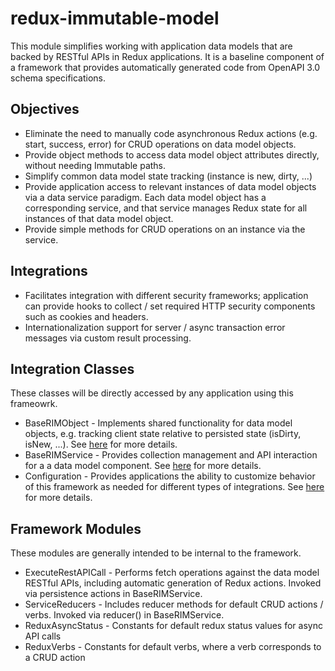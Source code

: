 redux-immutable-model
=====================

This module simplifies working with application data models that are backed by
RESTful APIs in Redux applications. It is a baseline component of a framework
that provides automatically generated code from OpenAPI 3.0 schema
specifications.

Objectives
----------

* Eliminate the need to manually code asynchronous Redux actions (e.g. start,
  success, error) for CRUD operations on data model objects.
* Provide object methods to access data model object attributes directly,
  without needing Immutable paths.
* Simplify common data model state tracking (instance is new, dirty, ...)
* Provide application access to relevant instances of data model objects via
  a data service paradigm. Each data model object has a corresponding service,
  and that service manages Redux state for all instances of that data model
  object.
* Provide simple methods for CRUD operations on an instance via the service.

Integrations
------------

* Facilitates integration with different security frameworks; application can
  provide hooks to collect / set required HTTP security components such as
  cookies and headers.
* Internationalization support for server / async transaction error messages
  via custom result processing.

Integration Classes
-------------------

These classes will be directly accessed by any application using this frameowrk.

* BaseRIMObject - Implements shared functionality for data model objects, e.g.
  tracking client state relative to persisted state (isDirty, isNew, ...). See
  [here](docs/BaseRIMObject.md) for more details.
* BaseRIMService - Provides collection management and API interaction for a
  a data model component. See [here](docs/BaseRIMService.md) for more details.
* Configuration - Provides applications the ability to customize behavior of
  this framework as needed for different types of integrations. See
  [here](docs/Configuration.md) for more details.

Framework Modules
-----------------

These modules are generally intended to be internal to the framework.

* ExecuteRestAPICall - Performs fetch operations against the data model RESTful
  APIs, including automatic generation of Redux actions. Invoked via persistence
  actions in BaseRIMService.
* ServiceReducers - Includes reducer methods for default CRUD actions / verbs.
  Invoked via reducer() in BaseRIMService.
* ReduxAsyncStatus - Constants for default redux status values for async API 
  calls
* ReduxVerbs - Constants for default verbs, where a verb corresponds to a CRUD
  action
